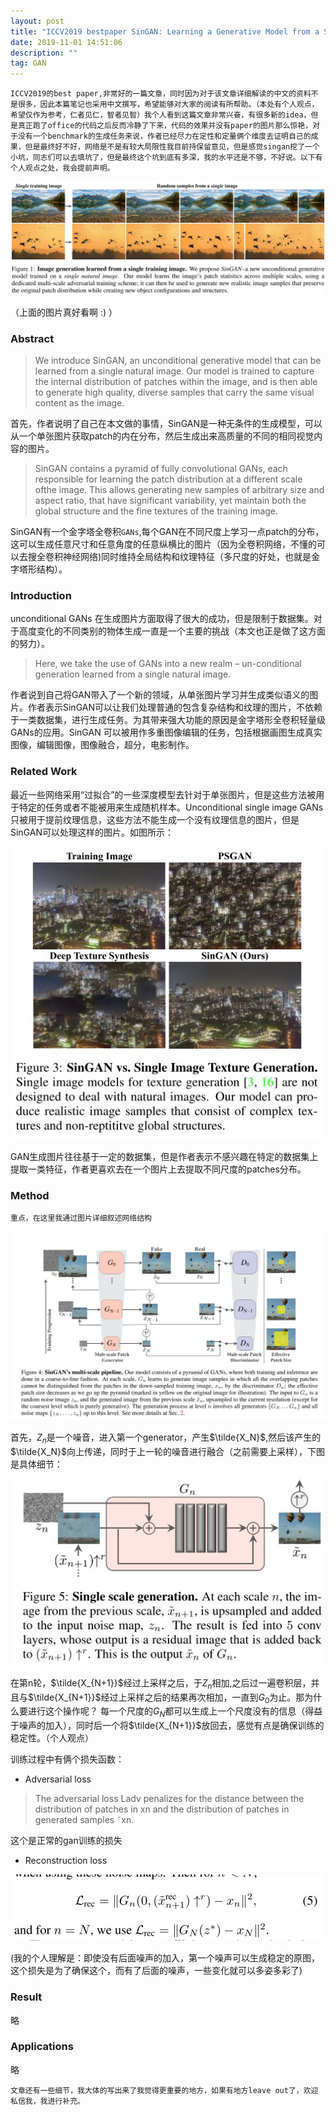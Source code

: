 ```yaml
---
layout: post
title: "ICCV2019 bestpaper SinGAN: Learning a Generative Model from a Single Natural Image 笔记"
date: 2019-11-01 14:51:06 
description: ""
tag: GAN
---
```


`ICCV2019的best paper,非常好的一篇文章，同时因为对于该文章详细解读的中文的资料不是很多，因此本篇笔记也采用中文撰写，希望能够对大家的阅读有所帮助。（本处有个人观点，希望仅作为参考，仁者见仁，智者见智）我个人看到这篇文章非常兴奋，有很多新的idea，但是真正跑了office的代码之后反而冷静了下来，代码的效果并没有paper的图片那么惊艳，对于没有一个benchmark的生成任务来说，作者已经尽力在定性和定量俩个维度去证明自己的成果，但是最终好不好，网络是不是有较大局限性我目前持保留意见，但是感觉singan挖了一个小坑，同志们可以去填坑了，但是最终这个坑到底有多深，我的水平还是不够，不好说。以下有个人观点之处，我会提前声明。`

![SinGAN-sample](/images/posts/SinGAN-sample.png)

（上面的图片真好看啊 :) ）

### Abstract

> We introduce SinGAN, an unconditional generative model that can be learned from a single natural image. Our model is trained to capture the internal distribution of patches within the image, and is then able to generate high quality, diverse samples that carry the same visual content as the image.

首先，作者说明了自己在本文做的事情，SinGAN是一种无条件的生成模型，可以从一个单张图片获取patch的内在分布，然后生成出来高质量的不同的相同视觉内容的图片。

> SinGAN contains a pyramid of fully convolutional GANs, each responsible for learning the patch distribution at a different scale ofthe image. This allows generating new samples of arbitrary size and aspect ratio, that have significant variability, yet maintain both the global structure and the fine textures of the training image.

SinGAN有一个金字塔全卷积`GANs`,每个GAN在不同尺度上学习一点patch的分布，这可以生成任意尺寸和任意角度的任意纵横比的图片（因为全卷积网络，不懂的可以去搜全卷积神经网络)同时维持全局结构和纹理特征（多尺度的好处，也就是金字塔形结构）。

### Introduction

unconditional GANs 在生成图片方面取得了很大的成功，但是限制于数据集。对于高度变化的不同类别的物体生成一直是一个主要的挑战（本文也正是做了这方面的努力）。

> Here, we take the use of GANs into a new realm – un-conditional generation learned from a single natural image.

作者说到自己将GAN带入了一个新的领域，从单张图片学习并生成类似语义的图片。作者表示SinGAN可以让我们处理普通的包含复杂结构和纹理的图片，不依赖于一类数据集，进行生成任务。为其带来强大功能的原因是金字塔形全卷积轻量级GANs的应用。SinGAN 可以被用作多重图像编辑的任务，包括根据画图生成真实图像，编辑图像，图像融合，超分，电影制作。

### Related Work

最近一些网络采用“过拟合”的一些深度模型去针对于单张图片，但是这些方法被用于特定的任务或者不能被用来生成随机样本。Unconditional single image GANs只被用于提前纹理信息，这些方法不能生成一个没有纹理信息的图片，但是SinGAN可以处理这样的图片。如图所示：

![SinGAN_compare](/images/posts/SinGAN_compare.png)

GAN生成图片往往基于一定的数据集，但是作者表示不感兴趣在特定的数据集上提取一类特征，作者更喜欢去在一个图片上去提取不同尺度的patches分布。

### Method

`重点，在这里我通过图片详细叙述网络结构`

![SinGAN_structure](/images/posts/SinGAN_structure.png)

首先，$Z_n$是一个噪音，进入第一个generator，产生$\tilde{X_N}$,然后该产生的$\tilde{X_N}$向上传递，同时于上一轮的噪音进行融合（之前需要上采样），下图是具体细节：

![SinGAN_structure_details](/images/posts/SinGAN_structure_details.png)

在第n轮，$\tilde{X_{N+1}}$经过上采样之后，于$Z_n$相加,之后过一遍卷积层，并且与$\tilde{X_{N+1}}$经过上采样之后的结果再次相加，一直到$G_0$为止。那为什么要进行这个操作呢？
每一个尺度的$G_N$都可以生成上一个尺度没有的信息（得益于噪声的加入），同时后一个将$\tilde{X_{N+1}}$放回去，感觉有点是确保训练的稳定性。（个人观点）

训练过程中有俩个损失函数：

- Adversarial loss

> The adversarial loss Ladv penalizes for the distance between the distribution of patches in xn and the distribution of patches in generated samples ˜xn.

这个是正常的gan训练的损失

- Reconstruction loss

![SinGAN_Rec_loss](/images/posts/SinGAN_Rec_loss.png)

(我的个人理解是：即使没有后面噪声的加入，第一个噪声可以生成稳定的原图，这个损失是为了确保这个，而有了后面的噪声，一些变化就可以多姿多彩了)

### Result

略

### Applications

略

`文章还有一些细节，我大体的写出来了我觉得更重要的地方，如果有地方leave out了，欢迎私信我，我进行补充。`
